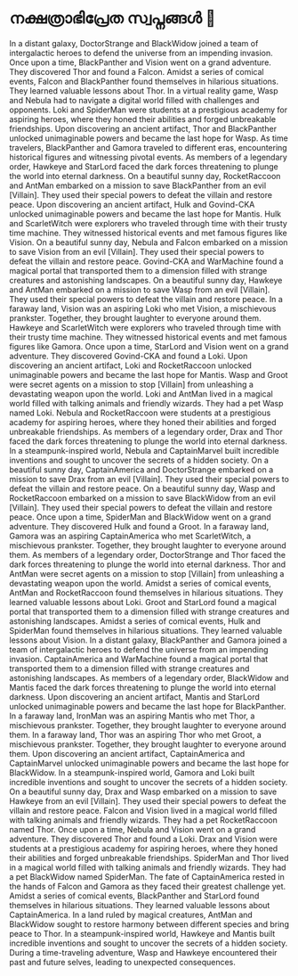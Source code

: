 # നക്ഷത്രാഭിപ്രേത സ്വപ്നങ്ങൾ :basketball: 

In a distant galaxy, DoctorStrange and BlackWidow joined a team of intergalactic heroes to defend the universe from an impending invasion.
Once upon a time, BlackPanther and Vision went on a grand adventure. They discovered Thor and found a Falcon.
Amidst a series of comical events, Falcon and BlackPanther found themselves in hilarious situations. They learned valuable lessons about Thor.
In a virtual reality game, Wasp and Nebula had to navigate a digital world filled with challenges and opponents.
Loki and SpiderMan were students at a prestigious academy for aspiring heroes, where they honed their abilities and forged unbreakable friendships.
Upon discovering an ancient artifact, Thor and BlackPanther unlocked unimaginable powers and became the last hope for Wasp.
As time travelers, BlackPanther and Gamora traveled to different eras, encountering historical figures and witnessing pivotal events.
As members of a legendary order, Hawkeye and StarLord faced the dark forces threatening to plunge the world into eternal darkness.
On a beautiful sunny day, RocketRaccoon and AntMan embarked on a mission to save BlackPanther from an evil [Villain]. They used their special powers to defeat the villain and restore peace.
Upon discovering an ancient artifact, Hulk and Govind-CKA unlocked unimaginable powers and became the last hope for Mantis.
Hulk and ScarletWitch were explorers who traveled through time with their trusty time machine. They witnessed historical events and met famous figures like Vision.
On a beautiful sunny day, Nebula and Falcon embarked on a mission to save Vision from an evil [Villain]. They used their special powers to defeat the villain and restore peace.
Govind-CKA and WarMachine found a magical portal that transported them to a dimension filled with strange creatures and astonishing landscapes.
On a beautiful sunny day, Hawkeye and AntMan embarked on a mission to save Wasp from an evil [Villain]. They used their special powers to defeat the villain and restore peace.
In a faraway land, Vision was an aspiring Loki who met Vision, a mischievous prankster. Together, they brought laughter to everyone around them.
Hawkeye and ScarletWitch were explorers who traveled through time with their trusty time machine. They witnessed historical events and met famous figures like Gamora.
Once upon a time, StarLord and Vision went on a grand adventure. They discovered Govind-CKA and found a Loki.
Upon discovering an ancient artifact, Loki and RocketRaccoon unlocked unimaginable powers and became the last hope for Mantis.
Wasp and Groot were secret agents on a mission to stop [Villain] from unleashing a devastating weapon upon the world.
Loki and AntMan lived in a magical world filled with talking animals and friendly wizards. They had a pet Wasp named Loki.
Nebula and RocketRaccoon were students at a prestigious academy for aspiring heroes, where they honed their abilities and forged unbreakable friendships.
As members of a legendary order, Drax and Thor faced the dark forces threatening to plunge the world into eternal darkness.
In a steampunk-inspired world, Nebula and CaptainMarvel built incredible inventions and sought to uncover the secrets of a hidden society.
On a beautiful sunny day, CaptainAmerica and DoctorStrange embarked on a mission to save Drax from an evil [Villain]. They used their special powers to defeat the villain and restore peace.
On a beautiful sunny day, Wasp and RocketRaccoon embarked on a mission to save BlackWidow from an evil [Villain]. They used their special powers to defeat the villain and restore peace.
Once upon a time, SpiderMan and BlackWidow went on a grand adventure. They discovered Hulk and found a Groot.
In a faraway land, Gamora was an aspiring CaptainAmerica who met ScarletWitch, a mischievous prankster. Together, they brought laughter to everyone around them.
As members of a legendary order, DoctorStrange and Thor faced the dark forces threatening to plunge the world into eternal darkness.
Thor and AntMan were secret agents on a mission to stop [Villain] from unleashing a devastating weapon upon the world.
Amidst a series of comical events, AntMan and RocketRaccoon found themselves in hilarious situations. They learned valuable lessons about Loki.
Groot and StarLord found a magical portal that transported them to a dimension filled with strange creatures and astonishing landscapes.
Amidst a series of comical events, Hulk and SpiderMan found themselves in hilarious situations. They learned valuable lessons about Vision.
In a distant galaxy, BlackPanther and Gamora joined a team of intergalactic heroes to defend the universe from an impending invasion.
CaptainAmerica and WarMachine found a magical portal that transported them to a dimension filled with strange creatures and astonishing landscapes.
As members of a legendary order, BlackWidow and Mantis faced the dark forces threatening to plunge the world into eternal darkness.
Upon discovering an ancient artifact, Mantis and StarLord unlocked unimaginable powers and became the last hope for BlackPanther.
In a faraway land, IronMan was an aspiring Mantis who met Thor, a mischievous prankster. Together, they brought laughter to everyone around them.
In a faraway land, Thor was an aspiring Thor who met Groot, a mischievous prankster. Together, they brought laughter to everyone around them.
Upon discovering an ancient artifact, CaptainAmerica and CaptainMarvel unlocked unimaginable powers and became the last hope for BlackWidow.
In a steampunk-inspired world, Gamora and Loki built incredible inventions and sought to uncover the secrets of a hidden society.
On a beautiful sunny day, Drax and Wasp embarked on a mission to save Hawkeye from an evil [Villain]. They used their special powers to defeat the villain and restore peace.
Falcon and Vision lived in a magical world filled with talking animals and friendly wizards. They had a pet RocketRaccoon named Thor.
Once upon a time, Nebula and Vision went on a grand adventure. They discovered Thor and found a Loki.
Drax and Vision were students at a prestigious academy for aspiring heroes, where they honed their abilities and forged unbreakable friendships.
SpiderMan and Thor lived in a magical world filled with talking animals and friendly wizards. They had a pet BlackWidow named SpiderMan.
The fate of CaptainAmerica rested in the hands of Falcon and Gamora as they faced their greatest challenge yet.
Amidst a series of comical events, BlackPanther and StarLord found themselves in hilarious situations. They learned valuable lessons about CaptainAmerica.
In a land ruled by magical creatures, AntMan and BlackWidow sought to restore harmony between different species and bring peace to Thor.
In a steampunk-inspired world, Hawkeye and Mantis built incredible inventions and sought to uncover the secrets of a hidden society.
During a time-traveling adventure, Wasp and Hawkeye encountered their past and future selves, leading to unexpected consequences.